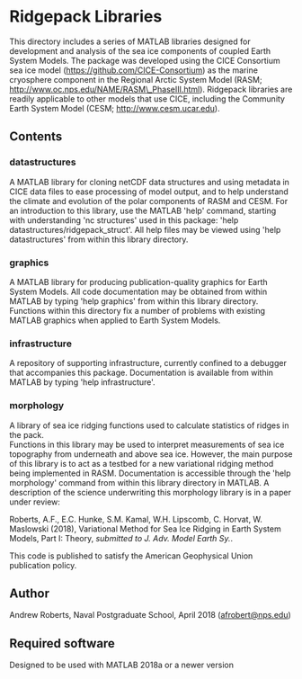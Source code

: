 # Ridgepack Libraries

This directory includes a series of MATLAB libraries designed for development
and analysis of the sea ice components of coupled Earth System Models. The
package was developed using the CICE Consortium sea ice model (https://github.com/CICE-Consortium) as the marine cryosphere component in the Regional Arctic System Model (RASM; http://www.oc.nps.edu/NAME/RASM\_PhaseIII.html).  Ridgepack libraries are 
readily applicable to other models that use CICE, including the Community Earth
System Model (CESM; http://www.cesm.ucar.edu). 

## Contents

### datastructures

A MATLAB library for cloning netCDF data structures and using metadata in CICE 
data files to ease processing of model output, and to help understand the climate 
and evolution of the polar components of RASM and CESM.  For an introduction
to this library, use the MATLAB 'help' command, starting with understanding
'nc structures' used in this package:  'help datastructures/ridgepack\_struct'.  All
help files may be viewed using 'help datastructures' from within this library
directory.


### graphics

A MATLAB library for producing publication-quality graphics for Earth System Models. 
All code documentation may be obtained from within MATLAB by typing 'help graphics' from within this library directory.  Functions within this directory fix a number of problems with existing MATLAB graphics when applied to Earth System Models. 


### infrastructure

A repository of supporting infrastructure, currently confined to a debugger that accompanies this package. Documentation is available from within MATLAB by typing
'help infrastructure'.


### morphology

A library of sea ice ridging functions used to calculate statistics of ridges in the pack.  
Functions in this library may be used to interpret measurements of sea ice topography 
from underneath and above sea ice.  However, the main purpose of this library is to act as 
a testbed for a new variational ridging method being implemented in RASM. Documentation is
accessible through the 'help morphology' command from within this library directory in 
MATLAB.  A description of the science underwriting this morphology library is in a paper 
under review:

Roberts, A.F., E.C. Hunke, S.M. Kamal, W.H. Lipscomb, C. Horvat, W. Maslowski (2018),
Variational Method for Sea Ice Ridging in Earth System Models, Part I: Theory, *submitted to J. Adv. Model Earth Sy.*.

This code is published to satisfy the American Geophysical Union publication policy.  

## Author
Andrew Roberts, Naval Postgraduate School, April 2018 (afrobert@nps.edu)


## Required software

Designed to be used with MATLAB 2018a or a newer version


